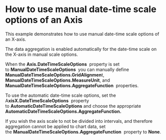 #  How to use manual date-time scale options of an Axis


<p>This example demonstrates how to use manual date-time scale options of an X-axis.</p>
<p>The data aggregation is enabled automatically for the date-time scale on the X-axis in manual scale options.</p>
<p>When the <strong>Axis.DateTimeScaleOptions</strong>  property is set to <strong>ManualDateTimeScaleOptions </strong> you can manually define<strong> ManualDateTimeScaleOptions.GridAlignmen</strong>t, <strong>ManualDateTimeScaleOptions.MeasureUnit</strong>, and <strong>ManualDateTimeScaleOptions.AggregateFunction</strong>  properties.</p>
<p>To use the automatic date-time scale options, set the A<strong>xisX.DateTimeScaleOptions</strong>  property to <strong>AutomaticDateTimeScaleOptions</strong> and choose the appropriate <strong>AutomaticDateTimeScaleOptions.AggregateFunction.</strong></p>
<p>If you wish the axis scale to not be divided into intervals, and therefore aggregation cannot be applied to chart data, set the <strong>ManualDateTimeScaleOptions.AggregateFunction</strong>  property to <strong>None</strong>.</p>

<br/>


